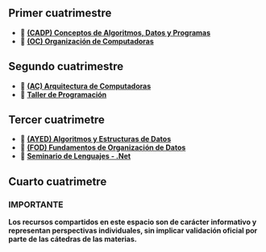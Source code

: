 ## Primer cuatrimestre
- 📘 **[(CADP) Conceptos de Algoritmos, Datos y Programas](https://github.com/franndogil/unlp-info-materias/tree/main/(SI106)%20Conceptos%20de%20Algoritmos%2C%20Datos%20y%20Programas%20(CADP))**
- 📘 **[(OC) Organización de Computadoras](https://github.com/franndogil/unlp-info-materias/tree/main/(SI104)%20Organizaci%C3%B3n%20de%20Computadoras%20(OC))**
## Segundo cuatrimestre
- 📘 **[(AC) Arquitectura de Computadoras](https://github.com/franndogil/unlp-info-materias/tree/main/(SI105)%20Aquitectura%20de%20Computadoras%20(AC))**
- 📘 **[Taller de Programación](https://github.com/franndogil/unlp-info-materias/tree/main/(SI107)%20Taller%20de%20programaci%C3%B3n)**
## Tercer cuatrimetre
- 📘 **[(AYED) Algoritmos y Estructuras de Datos](https://github.com/franndogil/unlp-info-materias/tree/main/(SI203)%20Algoritmos%20y%20Estructuras%20de%20Datos)**
- 📘 **[(FOD) Fundamentos de Organización de Datos](https://github.com/franndogil/unlp-info-materias/tree/main/(SI209)%20Fundamentos%20de%20Organizacion%20de%20Datos)**
- 📘 **[Seminario de Lenguajes - .Net](https://github.com/franndogil/unlp-info-materias/tree/main/(SI207)%20Seminario%20de%20Lenguajes%20-%20.NET)**
## Cuarto cuatrimetre

### IMPORTANTE
**Los recursos compartidos en este espacio son de carácter informativo y representan perspectivas individuales, sin implicar validación oficial por parte de las cátedras de las materias.**
